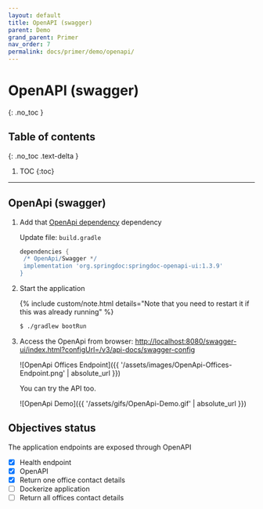 ```yaml
---
layout: default
title: OpenAPI (swagger)
parent: Demo
grand_parent: Primer
nav_order: 7
permalink: docs/primer/demo/openapi/
---
```


# OpenAPI (swagger)
{: .no_toc }

## Table of contents
{: .no_toc .text-delta }

1. TOC
{:toc}

---

## OpenApi (swagger)

1. Add that [OpenApi dependency](https://github.com/springdoc/springdoc-openapi) dependency

   Update file: `build.gradle`

   ```groovy
   dependencies {
    /* OpenApi/Swagger */
    implementation 'org.springdoc:springdoc-openapi-ui:1.3.9'
   }
   ```

1. Start the application

   {% include custom/note.html details="Note that you need to restart it if this was already running" %}

   ```bash
   $ ./gradlew bootRun
   ```

1. Access the OpenApi from browser: [http://localhost:8080/swagger-ui/index.html?configUrl=/v3/api-docs/swagger-config](http://localhost:8080/swagger-ui/index.html?configUrl=/v3/api-docs/swagger-config)

   ![OpenApi Offices Endpoint]({{ '/assets/images/OpenApi-Offices-Endpoint.png' | absolute_url }})

   You can try the API too.

   ![OpenApi Demo]({{ '/assets/gifs/OpenApi-Demo.gif' | absolute_url }})

## Objectives status

The application endpoints are exposed through OpenAPI

- [X] Health endpoint
- [X] OpenAPI
- [X] Return one office contact details
- [ ] Dockerize application
- [ ] Return all offices contact details
